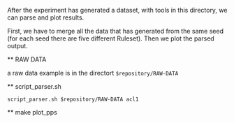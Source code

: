 After the experiment has generated a dataset, with tools in this directory, we can parse and plot results.

First, we have to merge all the data that has generated from the same seed (for each seed there are five different Ruleset). Then we plot the parsed output.

** RAW DATA

a raw data example is in the directort ` $repository/RAW-DATA `

** script_parser.sh <raw data directory> <seed to parse>

` script_parser.sh $repository/RAW-DATA acl1 `


** make plot_pps




